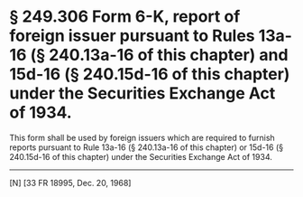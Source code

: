 # § 249.306   Form 6-K, report of foreign issuer pursuant to Rules 13a-16 (§ 240.13a-16 of this chapter) and 15d-16 (§ 240.15d-16 of this chapter) under the Securities Exchange Act of 1934.

This form shall be used by foreign issuers which are required to furnish reports pursuant to Rule 13a-16 (§ 240.13a-16 of this chapter) or 15d-16 (§ 240.15d-16 of this chapter) under the Securities Exchange Act of 1934. 



---

[N] [33 FR 18995, Dec. 20, 1968]


